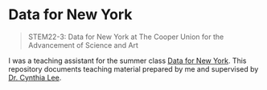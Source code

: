 # Data for New York
> STEM22-3: Data for New York at The Cooper Union for the Advancement of Science and Art

I was a teaching assistant for the summer class [Data for New York](https://cooper.edu/engineering/courses/summer-stem/stem22-3). This repository documents teaching material prepared by me and supervised by [Dr. Cynthia Lee](https://www.linkedin.com/in/cynthia-lee-54690553/). 
